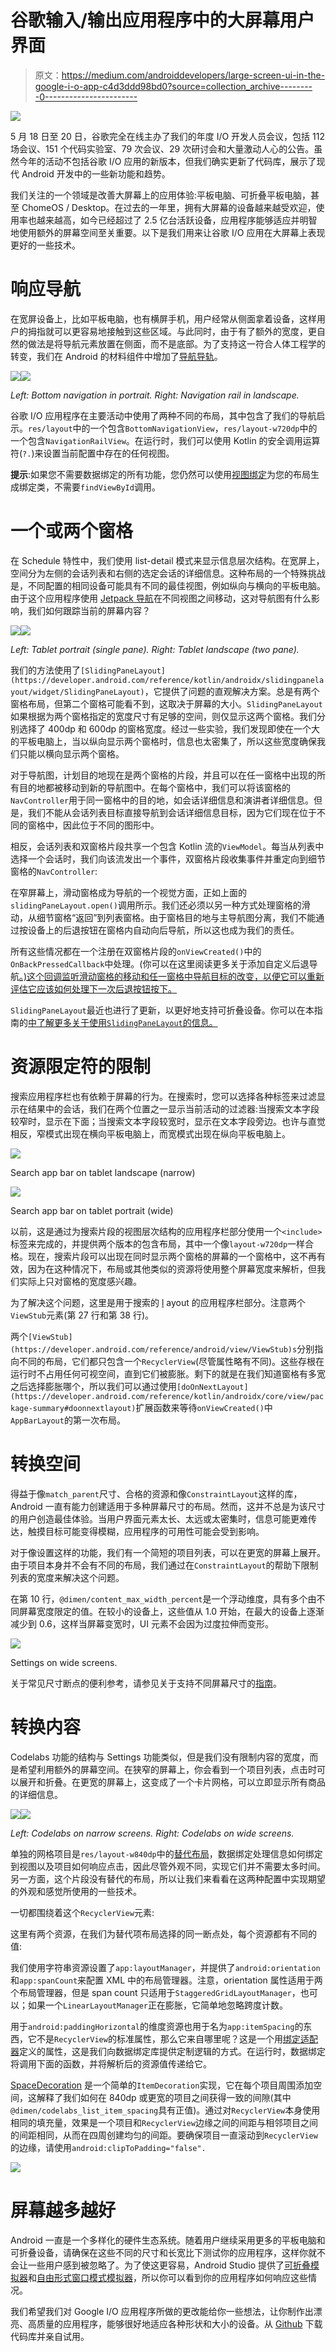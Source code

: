 # 谷歌输入/输出应用程序中的大屏幕用户界面

> 原文：<https://medium.com/androiddevelopers/large-screen-ui-in-the-google-i-o-app-c4d3ddd98bd0?source=collection_archive---------0----------------------->

![](img/302f333860b8f23d7a5ffe16c7f60f5e.png)

5 月 18 日至 20 日，谷歌完全在线主办了我们的年度 I/O 开发人员会议，包括 112 场会议、151 个代码实验室、79 次会议、29 次研讨会和大量激动人心的公告。虽然今年的活动不包括谷歌 I/O 应用的新版本，但我们确实更新了代码库，展示了现代 Android 开发中的一些新功能和趋势。

我们关注的一个领域是改善大屏幕上的应用体验:平板电脑、可折叠平板电脑，甚至 ChomeOS / Desktop。在过去的一年里，拥有大屏幕的设备越来越受欢迎，使用率也越来越高，如今已经超过了 2.5 亿台活跃设备，应用程序能够适应并明智地使用额外的屏幕空间至关重要。以下是我们用来让谷歌 I/O 应用在大屏幕上表现更好的一些技术。

# 响应导航

在宽屏设备上，比如平板电脑，也有横屏手机，用户经常从侧面拿着设备，这样用户的拇指就可以更容易地接触到这些区域。与此同时，由于有了额外的宽度，更自然的做法是将导航元素放置在侧面，而不是底部。为了支持这一符合人体工程学的转变，我们在 Android 的材料组件中增加了[导航导轨](https://material.io/components/navigation-rail)。

![](img/b779c66a61354e6bf3c2e04efbf7e8c6.png)![](img/381c2c86e479812099a14e9ed58eb42f.png)

*Left: Bottom navigation in portrait. Right: Navigation rail in landscape.*

谷歌 I/O 应用程序在主要活动中使用了两种不同的布局，其中包含了我们的导航启示。`res/layout`中的一个包含`BottomNavigationView`，`res/layout-w720dp`中的一个包含`NavigationRailView`。在运行时，我们可以使用 Kotlin 的安全调用运算符(`?.`)来设置当前配置中存在的任何视图。

**提示**:如果您不需要数据绑定的所有功能，您仍然可以使用[视图绑定](https://developer.android.com/topic/libraries/view-binding)为您的布局生成绑定类，不需要`findViewById`调用。

# 一个或两个窗格

在 Schedule 特性中，我们使用 list-detail 模式来显示信息层次结构。在宽屏上，空间分为左侧的会话列表和右侧的选定会话的详细信息。这种布局的一个特殊挑战是，不同配置的相同设备可能具有不同的最佳视图，例如纵向与横向的平板电脑。由于这个应用程序使用 [Jetpack 导航](https://developer.android.com/guide/navigation?hl=en)在不同视图之间移动，这对导航图有什么影响，我们如何跟踪当前的屏幕内容？

![](img/c46ff5c72d6da0be37b7f919b22fb54a.png)![](img/dd0895fd687eb40becae6f353b793aa2.png)

*Left: Tablet portrait (single pane). Right: Tablet landscape (two pane).*

我们的方法使用了`[SlidingPaneLayout](https://developer.android.com/reference/kotlin/androidx/slidingpanelayout/widget/SlidingPaneLayout)`，它提供了问题的直观解决方案。总是有两个窗格布局，但第二个窗格可能看不到，这取决于屏幕的大小。`SlidingPaneLayout`如果根据为两个窗格指定的宽度尺寸有足够的空间，则仅显示这两个窗格。我们分别选择了 400dp 和 600dp 的窗格宽度。经过一些实验，我们发现即使在一个大的平板电脑上，当以纵向显示两个窗格时，信息也太密集了，所以这些宽度确保我们只能以横向显示两个窗格。

对于导航图，计划目的地现在是两个窗格的片段，并且可以在任一窗格中出现的所有目的地都被移动到新的导航图中。在每个窗格中，我们可以将该窗格的`NavController`用于同一窗格中的目的地，如会话详细信息和演讲者详细信息。但是，我们不能从会话列表目标直接导航到会话详细信息目标，因为它们现在位于不同的窗格中，因此位于不同的图形中。

相反，会话列表和双窗格片段共享一个包含 Kotlin 流的`ViewModel`。每当从列表中选择一个会话时，我们向该流发出一个事件，双窗格片段收集事件并重定向到细节窗格的`NavController`:

在窄屏幕上，滑动窗格成为导航的一个视觉方面，正如上面的`slidingPaneLayout.open()`调用所示。我们还必须以另一种方式处理窗格的滑动，从细节窗格“返回”到列表窗格。由于窗格目的地与主导航图分离，我们不能通过按设备上的后退按钮在窗格内自动向后导航，所以这也成为我们的责任。

所有这些情况都在一个注册在双窗格片段的`onViewCreated()`中的`OnBackPressedCallback`中处理。(你可以在这里阅读更多关于添加自定义后退导航[。)这个回调监听滑动窗格的移动和任一窗格中导航目标的改变，以便它可以重新评估它应该如何处理下一次后退按钮按下。](https://developer.android.com/guide/navigation/navigation-custom-back)

`SlidingPaneLayout`最近也进行了更新，以更好地支持可折叠设备。你可以在本指南的[中了解更多关于使用`SlidingPaneLayout`的信息。](https://developer.android.com/guide/topics/ui/layout/twopane)

# 资源限定符的限制

搜索应用程序栏也有依赖于屏幕的行为。在搜索时，您可以选择各种标签来过滤显示在结果中的会话，我们在两个位置之一显示当前活动的过滤器:当搜索文本字段较窄时，显示在下面；当搜索文本字段较宽时，显示在文本字段旁边。也许与直觉相反，窄模式出现在横向平板电脑上，而宽模式出现在纵向平板电脑上。

![](img/7e5966f821233a074a53ea6fb028d57a.png)

Search app bar on tablet landscape (narrow)

![](img/4d3d017f54344a3e9193881943d01161.png)

Search app bar on tablet portrait (wide)

以前，这是通过为搜索片段的视图层次结构的应用程序栏部分使用一个`<include>`标签来完成的，并提供两个版本的包含布局，其中一个像`layout-w720dp`一样合格。现在，搜索片段可以出现在同时显示两个窗格的屏幕的一个窗格中，这不再有效，因为在这种情况下，布局或其他类似的资源将使用整个屏幕宽度来解析，但我们实际上只对窗格的宽度感兴趣。

为了解决这个问题，这里是用于搜索的 [l](https://github.com/google/iosched/blob/main/mobile/src/main/res/layout/fragment_search.xml) ayout 的应用程序栏部分。注意两个`ViewStub`元素(第 27 行和第 38 行)。

两个`[ViewStub](https://developer.android.com/reference/android/view/ViewStub)s`分别指向不同的布局，它们都只包含一个`RecyclerView`(尽管属性略有不同)。这些存根在运行时不占用任何可视空间，直到它们被膨胀。剩下的就是在我们知道窗格有多宽之后选择膨胀哪个，所以我们可以通过使用`[doOnNextLayout](https://developer.android.com/reference/kotlin/androidx/core/view/package-summary#doonnextlayout)`扩展函数来等待`onViewCreated()`中`AppBarLayout`的第一次布局。

# 转换空间

得益于像`match_parent`尺寸、合格的资源和像`ConstraintLayout`这样的库，Android 一直有能力创建适用于多种屏幕尺寸的布局。然而，这并不总是为该尺寸的用户创造最佳体验。当用户界面元素太长、太远或太密集时，信息可能更难传达，触摸目标可能变得模糊，应用程序的可用性可能会受到影响。

对于像设置这样的功能，我们有一个简短的项目列表，可以在更宽的屏幕上展开。由于项目本身并不会有不同的布局，我们通过在`ConstraintLayout`的帮助下限制列表的宽度来解决这个问题。

在第 10 行，`@dimen/content_max_width_percent`是一个浮动维度，具有多个由不同屏幕宽度限定的值。在较小的设备上，这些值从 1.0 开始，在最大的设备上逐渐减少到 0.6，这样当屏幕变宽时，UI 元素不会因为过度拉伸而变形。

![](img/c82ec8e9bf4d81300647cc48e4568ee8.png)

Settings on wide screens.

关于常见尺寸断点的便利参考，请参见关于支持不同屏幕尺寸的[指南](https://developer.android.com/training/multiscreen/screensizes?hl=en#TaskUseSWQuali)。

# 转换内容

Codelabs 功能的结构与 Settings 功能类似，但是我们没有限制内容的宽度，而是希望利用额外的屏幕空间。在狭窄的屏幕上，你会看到一个项目列表，点击时可以展开和折叠。在更宽的屏幕上，这变成了一个卡片网格，可以立即显示所有商品的详细信息。

![](img/99b1eb5e58febe7db7ef239caadb27b1.png)![](img/a133b8df70ea89f6e540a0f360e43b5c.png)

*Left: Codelabs on narrow screens. Right: Codelabs on wide screens.*

单独的网格项目是`res/layout-w840dp`中的[替代布局](https://github.com/google/iosched/blob/main/mobile/src/main/res/layout-w840dp/item_codelab.xml)，数据绑定处理信息如何绑定到视图以及项目如何响应点击，因此尽管外观不同，实现它们并不需要太多时间。另一方面，这个片段没有替代的布局，所以让我们来看看在这两种配置中实现期望的外观和感觉所使用的一些技术。

一切都围绕着这个`RecyclerView`元素:

这里有两个资源，在我们为替代项布局选择的同一断点处，每个资源都有不同的值:

我们使用字符串资源设置了`app:layoutManager`，并提供了`android:orientation`和`app:spanCount`来配置 XML 中的布局管理器。注意，orientation 属性适用于两个布局管理器，但是 span count 只适用于`StaggeredGridLayoutManager`，也可以；如果一个`LinearLayoutManager`正在膨胀，它简单地忽略跨度计数。

用于`android:paddingHorizontal`的维度资源也用于名为`app:itemSpacing`的东西，它不是`RecyclerView`的标准属性，那么它来自哪里呢？这是一个用[绑定适配器](https://developer.android.com/topic/libraries/data-binding/binding-adapters?hl=en)定义的属性，这是我们向数据绑定库提供定制逻辑的方式。在运行时，数据绑定将调用下面的函数，并将解析后的资源值传递给它。

[SpaceDecoration](https://github.com/google/iosched/blob/main/mobile/src/main/java/com/google/samples/apps/iosched/widget/SpaceDecoration.kt) 是一个简单的`ItemDecoration`实现，它在每个项目周围添加空间，这解释了我们如何在 840dp 或更宽的项目之间获得一致的间隙(其中`@dimen/codelabs_list_item_spacing`具有正值)。通过对`RecyclerView`本身使用相同的填充量，效果是一个项目和`RecyclerView`边缘之间的间距与相邻项目之间的间距相同，从而在四周创建均匀的间距。要确保项目一直滚动到`RecyclerView`的边缘，请使用`android:clipToPadding="false".`

![](img/326d613094a78a2c628f118622bb8f30.png)

# 屏幕越多越好

Android 一直是一个多样化的硬件生态系统。随着用户继续采用更多的平板电脑和可折叠设备，请确保在这些不同的尺寸和长宽比下测试你的应用程序，这样你就不会让一些用户感到被忽略了。为了使这更容易，Android Studio 提供了[可折叠模拟器](https://developer.android.com/guide/topics/ui/foldables#emulators)和[自由形式窗口模式模拟器](https://developer.android.com/studio/releases/emulator#freeform_window_mode)，所以你可以看到你的应用程序如何响应这些情况。

我们希望我们对 Google I/O 应用程序所做的更改能给你一些想法，让你制作出漂亮、高质量的应用程序，能够很好地适应各种形状和大小的设备。从 [Github](https://github.com/google/iosched) 下载代码库并亲自试用。